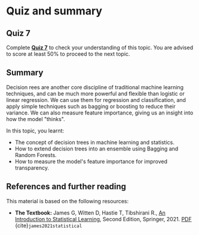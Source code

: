 # Quiz and summary

## Quiz 7

Complete [**Quiz 7**](https://docs.google.com/forms/d/e/1FAIpQLSfQW4_kH9J_G92el_PBpAtb5dQD8mp4IRVJlJTM45zuXXzwvw/viewform?usp=sf_link) to check your understanding of this topic. You are advised to score at least 50% to proceed to the next topic.

## Summary
Decision rees are another core discipline of traditional machine learning techniques, and can be much more powerful and flexible than logistic or linear regression. We can use them for regression and classification, and apply simple techniques such as bagging or boosting to reduce their variance. We can also measure feature importance, giving us an insight into how the model "thinks".

In this topic, you learnt:
- The concept of decision trees in machine learning and statistics.
- How to extend decision trees into an ensemble using Bagging and Random Forests.
- How to measure the model's feature importance for improved transparency.

## References and further reading
This material is based on the following resources:
 - **The Textbook:** James G, Witten D, Hastie T, Tibshirani R., [An Introduction to Statistical Learning](https://www.statlearning.com/), Second Edition,  Springer, 2021. [PDF](https://hastie.su.domains/ISLR2/ISLRv2_website.pdf) {cite}`james2021statistical`
